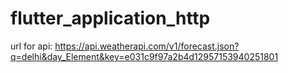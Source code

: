 # flutter_application_http

url for api: https://api.weatherapi.com/v1/forecast.json?q=delhi&day_Element&key=e031c9f97a2b4d12957153940251801


